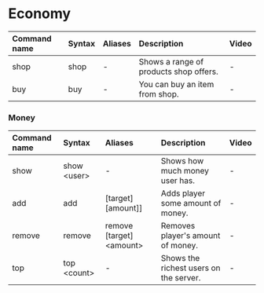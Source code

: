 # Economy

| Command name | Syntax | Aliases | Description | Video |
| :--- | :--- | :--- | :--- | :--- |
| shop | shop | - | Shows a range of products shop offers. | - |
| buy | buy | - | You can buy an item from shop. | - |

### **Money**

| Command name | Syntax | Aliases | Description | Video |
| :--- | :--- | :--- | :--- | :--- |
| show | show &lt;user&gt; | - | Shows how much money user has. | - |
| add | add | \[target\] \[amount\]\] | Adds player some amount of money. | - |
| remove | remove | remove \[target\] &lt;amount&gt; | Removes player's amount of money. | - |
| top | top &lt;count&gt; | - | Shows the richest users on the server. | - |

